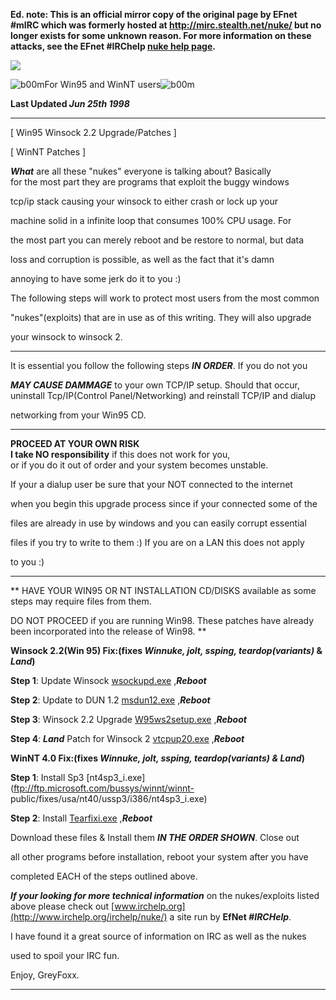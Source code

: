**Ed. note: This is an official mirror copy of the original page by EFnet #mIRC which was formerly hosted at http://mirc.stealth.net/nuke/ but no longer exists for some unknown reason. For more information on these attacks, see the EFnet #IRChelp [nuke help page](index.html).**

![](npatch.jpg)

  
![b00m](nuke.gif)For Win95 and WinNT users![b00m](nuke.gif)

**Last Updated _Jun 25th 1998_**

* * *

  

[ Win95 Winsock 2.2 Upgrade/Patches ]

[ WinNT Patches ]

  

**_What_** are all these "nukes" everyone is talking about? Basically   
for the most part they are programs that exploit the buggy windows

tcp/ip stack causing your winsock to either crash or lock up your

machine solid in a infinite loop that consumes 100% CPU usage. For

the most part you can merely reboot and be restore to normal, but data

loss and corruption is possible, as well as the fact that it's damn

annoying to have some jerk do it to you :)

  
The following steps will work to protect most users from the most common

"nukes"(exploits) that are in use as of this writing. They will also upgrade

your winsock to winsock 2.

  

* * *

  
It is essential you follow the following steps **_IN ORDER_**. If you do not
you

**_MAY CAUSE DAMMAGE_** to your own TCP/IP setup. Should that occur,  
uninstall Tcp/IP(Control Panel/Networking) and reinstall TCP/IP and dialup

networking from your Win95 CD.

  

* * *

  
**__PROCEED AT YOUR OWN RISK__**  
**I take NO responsibility** if this does not work for you,  
or if you do it out of order and your system becomes unstable.

  
If your a dialup user be sure that your NOT connected to the internet

when you begin this upgrade process since if your connected some of the

files are already in use by windows and you can easily corrupt essential

files if you try to write to them :) If you are on a LAN this does not apply

to you :)

  

* * *

  
** HAVE YOUR WIN95 OR NT INSTALLATION CD/DISKS available as some steps may require files from them.  
  
DO NOT PROCEED if you are running Win98. These patches have already been
incorporated into the release of Win98.  **

  
**Winsock 2.2(Win 95) Fix:(fixes _Winnuke, jolt, ssping, teardop(variants)_ & _Land_)**  
  

**Step 1**:
Update Winsock [wsockupd.exe](wsockupd.exe) ,_**Reboot**_

**Step 2**:
Update to DUN 1.2 [msdun12.exe](msdun12.exe) ,_**Reboot**_

**Step 3**:
Winsock 2.2 Upgrade [W95ws2setup.exe](W95ws2setup.exe) ,_**Reboot**_

**Step 4**:
**_Land_** Patch for Winsock 2 [vtcpup20.exe](vtcpup20.exe) ,_**Reboot**_
  
  
**WinNT 4.0 Fix:(fixes _Winnuke, jolt, ssping, teardop(variants) & Land_)**  
  

**Step 1**:
Install Sp3 [nt4sp3_i.exe](ftp://ftp.microsoft.com/bussys/winnt/winnt-
public/fixes/usa/nt40/ussp3/i386/nt4sp3_i.exe)

**Step 2**:
Install [Tearfixi.exe](tearfixi.exe) ,**_Reboot_**

  
  

Download these files & Install them **_IN THE ORDER SHOWN_**. Close out

all other programs before installation, reboot your system after you have

completed EACH of the steps outlined above.

  
**_If your looking for more technical information_** on the nukes/exploits listed   
above please check out [www.irchelp.org](http://www.irchelp.org/irchelp/nuke/)
a site run by **EfNet _#IRCHelp_**.

I have found it a great source of information on IRC as well as the nukes

used to spoil your IRC fun.

  
Enjoy, GreyFoxx.

* * *

  


